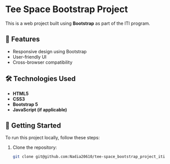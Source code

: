 # Tee Space Bootstrap Project

This is a web project built using **Bootstrap** as part of the ITI program.

## 📌 Features
- Responsive design using Bootstrap
- User-friendly UI
- Cross-browser compatibility

## 🛠️ Technologies Used
- **HTML5**
- **CSS3**
- **Bootstrap 5**
- **JavaScript (if applicable)**

## 🚀 Getting Started
To run this project locally, follow these steps:

1. Clone the repository:
   ```bash
   git clone git@github.com:Nadia20610/tee-space_bootstrap_project_iti.git
